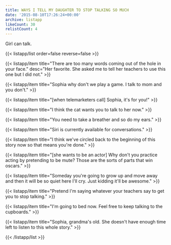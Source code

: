 ```yaml
---
title: WAYS I TELL MY DAUGHTER TO STOP TALKING SO MUCH
date: '2015-08-10T17:26:24+00:00'
archive: listapp
likeCount: 30
relistCount: 4
---
```


Girl can talk.

<!--more-->

{{< listapp/list order=false reverse=false >}}

   {{< listapp/item title="There are too many words coming out of the hole in your face."
      desc="Her favorite. She asked me to tell her teachers to use this one but I did not." >}}

   {{< listapp/item title="Sophia why don't we play a game. I talk to mom and you don't." >}}

   {{< listapp/item title="[when telemarketers call] Sophia, it's for you!" >}}

   {{< listapp/item title="I think the cat wants you to talk to her now." >}}

   {{< listapp/item title="You need to take a breather and so do my ears." >}}

   {{< listapp/item title="Siri is currently available for conversations." >}}

   {{< listapp/item title="I think we've circled back to the beginning of this story now so that means you're done." >}}

   {{< listapp/item title="[she wants to be an actor] Why don't you practice acting by pretending to be mute? Those are the sorts of parts that win oscars." >}}

   {{< listapp/item title="Someday you're going to grow up and move away and then it will be so quiet here I'll cry. Just kidding it'll be awesome." >}}

   {{< listapp/item title="Pretend I'm saying whatever your teachers say to get you to stop talking." >}}

   {{< listapp/item title="I'm going to bed now. Feel free to keep talking to the cupboards." >}}

   {{< listapp/item title="Sophia, grandma's old. She doesn't have enough time left to listen to this whole story." >}}

{{< /listapp/list >}}
